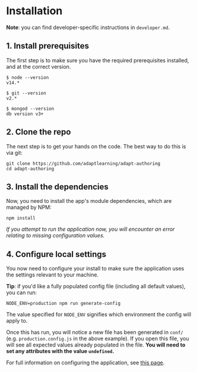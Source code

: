 # Installation
**Note**: you can find developer-specific instructions in `developer.md`.

## 1. Install prerequisites
The first step is to make sure you have the required prerequisites installed, and at the correct version.

```
$ node --version
v14.*

$ git --version
v2.*

$ mongod --version
db version v3+
```

## 2. Clone the repo
The next step is to get your hands on the code. The best way to do this is via git:
```
git clone https://github.com/adaptlearning/adapt-authoring
cd adapt-authoring
```

## 3. Install the dependencies
Now, you need to install the app's module dependencies, which are managed by NPM:
```
npm install
```
_If you attempt to run the application now, you will encounter an error relating to missing configuration values._

## 4. Configure local settings
You now need to configure your install to make sure the application uses the settings relevant to your machine.

**Tip**: if you'd like a fully populated config file (including all default values), you can run:
```
NODE_ENV=production npm run generate-config
```
The value specified for `NODE_ENV` signifies which environment the config will apply to.

Once this has run, you will notice a new file has been generated in `conf/` (e.g. `production.config.js` in the above example). If you open this file, you will see all expected values already populated in the file. **You will need to set any attributes with the value `undefined`.**

For full information on configuring the application, see [this page](temp-configuration.html).
